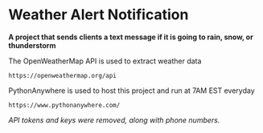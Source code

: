 # Weather Alert Notification

**A project that sends clients a text message if it is going to rain, snow, or thunderstorm**


The OpenWeatherMap API is used to extract weather data 


```https://openweathermap.org/api```


PythonAnywhere is used to host this project and run at 7AM EST everyday


```https://www.pythonanywhere.com/```


*API tokens and keys were removed, along with phone numbers.*
